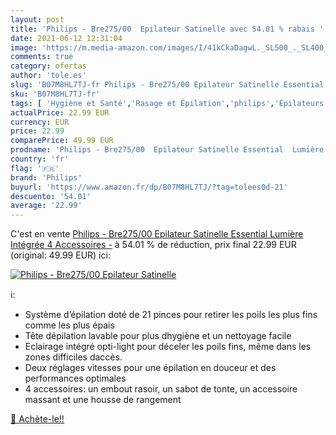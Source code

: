 ```yaml
---
layout: post
title: 'Philips - Bre275/00  Epilateur Satinelle avec 54.01 % rabais '
date: 2021-06-12 12:31:04
image: 'https://m.media-amazon.com/images/I/41kCkaDagwL._SL500_._SL400_.jpg'
comments: true
category: ofertas
author: 'tole.es'
slug: 'B07M8HL7TJ-fr Philips - Bre275/00 Epilateur Satinelle Essential Lumière...'
sku: 'B07M8HL7TJ-fr'
tags: [ 'Hygiène et Santé','Rasage et Épilation','philips','Épilateurs et accessoires','Épilation', ]
actualPrice: 22.99 EUR
currency: EUR
price: 22.99
comparePrice: 49.99 EUR
prodname: 'Philips - Bre275/00  Epilateur Satinelle Essential  Lumière Intégrée  4 Accessoires -'
country: 'fr'
flag: '🇫🇷'
brand: 'Philips'
buyurl: 'https://www.amazon.fr/dp/B07M8HL7TJ/?tag=tolees0d-21'
descuento: '54.01'
average: '22.99'
---
```


C'est en vente [Philips - Bre275/00  Epilateur Satinelle Essential  Lumière Intégrée  4 Accessoires -](https://www.amazon.fr/dp/B07M8HL7TJ/?tag=tolees0d-21)  à  54.01 % de réduction, prix final  22.99 EUR (original: 49.99 EUR) ici:

[![Philips - Bre275/00  Epilateur Satinelle](https://m.media-amazon.com/images/I/41kCkaDagwL._SL500_._SL400_.jpg)](https://www.amazon.fr/dp/B07M8HL7TJ/?tag=tolees0d-21)

ℹ️:

- Système d’épilation doté de 21 pinces pour retirer les poils les plus fins comme les plus épais
- Tête dépilation lavable pour plus dhygiène et un nettoyage facile
- Eclairage intégré opti-light pour déceler les poils fins, même dans les zones difficiles daccès.
- Deux réglages vitesses pour une épilation en douceur et des performances optimales
- 4 accessoires: un embout rasoir, un sabot de tonte, un accessoire massant et une housse de rangement

[🛒 Achète-le!!](https://www.amazon.fr/dp/B07M8HL7TJ/?tag=tolees0d-21)
